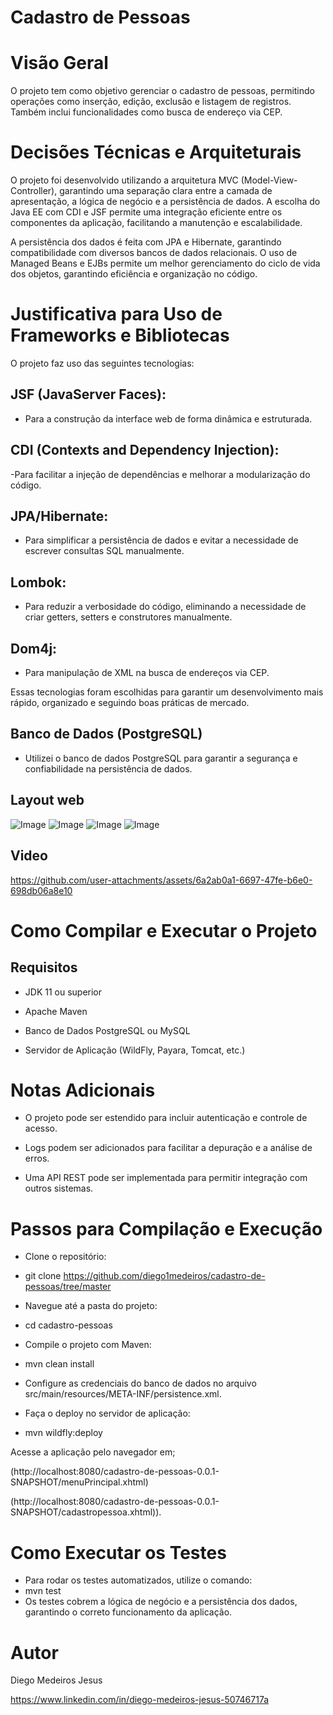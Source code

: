 # Cadastro de Pessoas

# Visão Geral

O projeto tem como objetivo gerenciar o cadastro de pessoas, permitindo operações como inserção, edição, exclusão e listagem de registros. Também inclui funcionalidades como busca de endereço via CEP.

# Decisões Técnicas e Arquiteturais

O projeto foi desenvolvido utilizando a arquitetura MVC (Model-View-Controller), garantindo uma separação clara entre a camada de apresentação, a lógica de negócio e a persistência de dados. A escolha do Java EE com CDI e JSF permite uma integração eficiente entre os componentes da aplicação, facilitando a manutenção e escalabilidade.

A persistência dos dados é feita com JPA e Hibernate, garantindo compatibilidade com diversos bancos de dados relacionais. O uso de Managed Beans e EJBs permite um melhor gerenciamento do ciclo de vida dos objetos, garantindo eficiência e organização no código.

# Justificativa para Uso de Frameworks e Bibliotecas

O projeto faz uso das seguintes tecnologias:
## JSF (JavaServer Faces): 
- Para a construção da interface web de forma dinâmica e estruturada.

## CDI (Contexts and Dependency Injection): 
-Para facilitar a injeção de dependências e melhorar a modularização do código.

## JPA/Hibernate: 
- Para simplificar a persistência de dados e evitar a necessidade de escrever consultas SQL manualmente.

## Lombok: 
- Para reduzir a verbosidade do código, eliminando a necessidade de criar getters, setters e construtores manualmente.

## Dom4j: 
- Para manipulação de XML na busca de endereços via CEP.

Essas tecnologias foram escolhidas para garantir um desenvolvimento mais rápido, organizado e seguindo boas práticas de mercado.

## Banco de Dados (PostgreSQL)
- Utilizei o banco de dados PostgreSQL para garantir a segurança e confiabilidade na persistência de dados.


## Layout web
![Image](https://github.com/user-attachments/assets/8311a5f6-d59f-442f-958a-c696f435bd02) 
![Image](https://github.com/user-attachments/assets/6d0d2d4c-314f-404b-818a-f4972a257dc9)
![Image](https://github.com/user-attachments/assets/368af8d2-2ecc-4336-a760-7a04808e3acb)
![Image](https://github.com/user-attachments/assets/5c06df31-eeda-4ea2-811a-4177b0bcbfb5)


## Video
https://github.com/user-attachments/assets/6a2ab0a1-6697-47fe-b6e0-698db06a8e10

# Como Compilar e Executar o Projeto

## Requisitos

- JDK 11 ou superior

- Apache Maven

- Banco de Dados PostgreSQL ou MySQL

- Servidor de Aplicação (WildFly, Payara, Tomcat, etc.)

# Notas Adicionais

- O projeto pode ser estendido para incluir autenticação e controle de acesso.

- Logs podem ser adicionados para facilitar a depuração e a análise de erros.

- Uma API REST pode ser implementada para permitir integração com outros sistemas.

# Passos para Compilação e Execução

- Clone o repositório:

- git clone https://github.com/diego1medeiros/cadastro-de-pessoas/tree/master

- Navegue até a pasta do projeto:

- cd cadastro-pessoas

- Compile o projeto com Maven:

- mvn clean install

- Configure as credenciais do banco de dados no arquivo src/main/resources/META-INF/persistence.xml.

- Faça o deploy no servidor de aplicação:

- mvn wildfly:deploy

Acesse a aplicação pelo navegador em;

(http://localhost:8080/cadastro-de-pessoas-0.0.1-SNAPSHOT/menuPrincipal.xhtml)

(http://localhost:8080/cadastro-de-pessoas-0.0.1-SNAPSHOT/cadastropessoa.xhtml)).

# Como Executar os Testes

- Para rodar os testes automatizados, utilize o comando:
- mvn test
- Os testes cobrem a lógica de negócio e a persistência dos dados, garantindo o correto funcionamento da aplicação.

# Autor

Diego Medeiros Jesus

https://www.linkedin.com/in/diego-medeiros-jesus-50746717a
